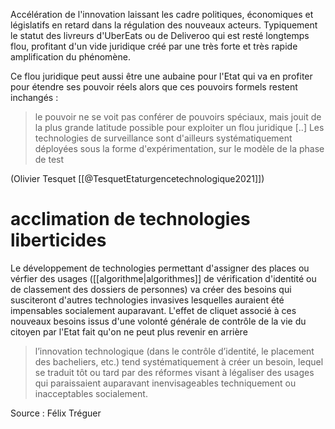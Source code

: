 Accélération de l'innovation laissant les cadre politiques, économiques et législatifs en retard dans la régulation des nouveaux acteurs. Typiquement le statut des livreurs d'UberEats ou de Deliveroo qui est resté longtemps flou, profitant d'un vide juridique créé par une très forte et très rapide amplification du phénomène. 

Ce flou juridique peut aussi être une aubaine pour l'Etat qui va en profiter pour étendre ses pouvoir réels alors que ces pouvoirs formels restent inchangés : 

> le pouvoir ne se voit pas conférer de pouvoirs spéciaux, mais jouit de la plus grande latitude possible pour exploiter un flou juridique \[..\] Les technologies de surveillance sont d'ailleurs systématiquement déployées sous la forme d'expérimentation, sur le modèle de la phase de test

(Olivier Tesquet [[@TesquetEtaturgencetechnologique2021]])

# acclimation de technologies liberticides

Le développement de technologies permettant d'assigner des places ou vérfier des usages ([[algorithme|algorithmes]] de vérification d'identité ou de classement des dossiers de personnes) va créer des besoins qui susciteront d'autres technologies invasives lesquelles auraient été impensables socialement auparavant. L'effet de cliquet associé à ces nouveaux besoins issus d'une volonté générale de contrôle de la vie du citoyen par l'Etat fait qu'on ne peut plus revenir en arrière

> l’innovation technologique (dans le contrôle d’identité, le placement des bacheliers, etc.) tend systématiquement à créer un besoin, lequel se traduit tôt ou tard par des réformes visant à légaliser des usages qui paraissaient auparavant inenvisageables techniquement ou inacceptables socialement. 

Source : Félix Tréguer

